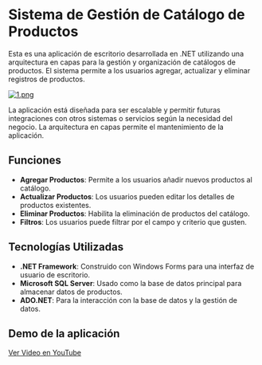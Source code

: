 # Sistema de Gestión de Catálogo de Productos

Esta es una aplicación de escritorio desarrollada en .NET utilizando una arquitectura en capas para la gestión y organización de catálogos de productos. 
El sistema permite a los usuarios agregar, actualizar y eliminar registros de productos.

[![1.png](https://i.postimg.cc/5tPvwyPy/1.png)](https://postimg.cc/kVbBCJPP)

La aplicación está diseñada para ser escalable y permitir futuras integraciones con otros sistemas o servicios según la necesidad del negocio. 
La arquitectura en capas permite el mantenimiento de la aplicación.

## Funciones

- **Agregar Productos**: Permite a los usuarios añadir nuevos productos al catálogo.
- **Actualizar Productos**: Los usuarios pueden editar los detalles de productos existentes.
- **Eliminar Productos**: Habilita la eliminación de productos del catálogo.
- **Filtros**: Los usuarios puede filtrar por el campo y criterio que gusten.

## Tecnologías Utilizadas

- **.NET Framework**: Construido con Windows Forms para una interfaz de usuario de escritorio.
- **Microsoft SQL Server**: Usado como la base de datos principal para almacenar datos de productos.
- **ADO.NET**: Para la interacción con la base de datos y la gestión de datos.

## Demo de la aplicación
[Ver Video en YouTube](https://www.youtube.com/watch?v=wGWBkOTVtNU)
